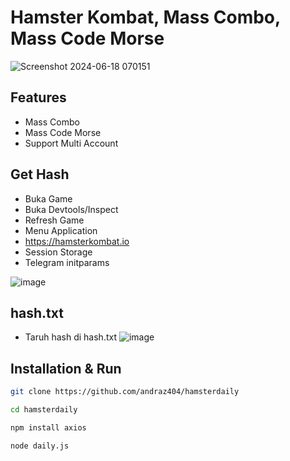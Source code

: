 # Hamster Kombat, Mass Combo, Mass Code Morse
![Screenshot 2024-06-18 070151](https://github.com/andraz404/hamsterdaily/assets/169606426/9fc25ce2-612f-4e46-ac3b-e019318a6321)

## Features
- Mass Combo
- Mass Code Morse
- Support Multi Account

## Get Hash
- Buka Game
- Buka Devtools/Inspect
- Refresh Game
- Menu Application
- https://hamsterkombat.io
- Session Storage
- Telegram initparams

![image](https://github.com/andraz404/hamsterdaily/assets/169606426/a7a11994-6cf4-4d95-af40-49ac6564daef)


## hash.txt
- Taruh hash di hash.txt
![image](https://github.com/andraz404/hamsterdaily/assets/169606426/d2e0a39b-9125-400f-9d44-7bf521da4ec8)



## Installation & Run

```sh
git clone https://github.com/andraz404/hamsterdaily
```
```sh
cd hamsterdaily
```
```sh
npm install axios
```
```sh
node daily.js
```
